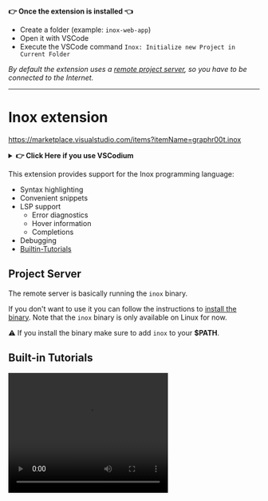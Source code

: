 **👉 Once the extension is installed 👈**

- Create a folder (example: `inox-web-app`)
- Open it with VSCode
- Execute the VSCode command `Inox: Initialize new Project in Current Folder`

_By default the extension uses a [remote project server](#project-server), so
you have to be connected to the Internet._

---

# Inox extension

https://marketplace.visualstudio.com/items?itemName=graphr00t.inox

<details>

**<summary>👉 Click Here if you use VSCodium</summary>**

Click on `Download Extension` to download the VSIX file for the extension:\
![image](https://user-images.githubusercontent.com/113632189/235324122-3f75a2bd-1238-4c53-9192-bcc530ab68c1.png)

You can then install the extension in VSCodium by going on the **Extensions**
tab and clicking here:\
![image](https://user-images.githubusercontent.com/113632189/235324154-631e215c-1130-4da1-ae2a-a19806cd28c8.png)

</details>

This extension provides support for the Inox programming language:

- Syntax highlighting
- Convenient snippets
- LSP support
  - Error diagnostics
  - Hover information
  - Completions
- Debugging
- [Builtin-Tutorials](#builtin-tutorials)

## Project Server

The remote server is basically running the `inox` binary.

If you don't want to use it you can follow the instructions to
[install the binary](https://github.com/inoxlang/inox#installation). Note that
the `inox` binary is only available on Linux for now.

⚠️ If you install the binary make sure to add `inox` to your **$PATH**.

## Built-in Tutorials

<video width="320" height="240" controls>
  <source src="assets/docs/tutorial-demo.mp4" type="video/mp4">
</video>
